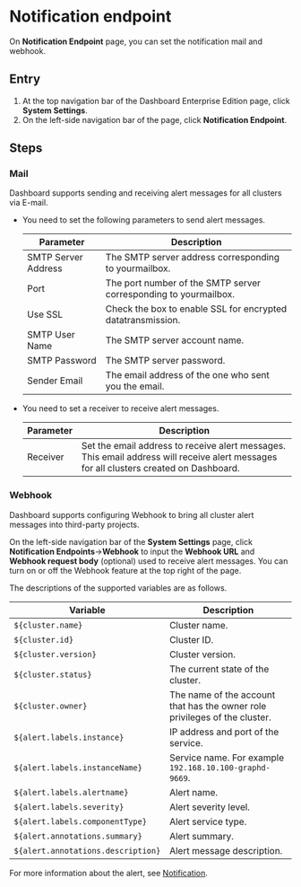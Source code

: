 # Notification endpoint

On **Notification Endpoint** page, you can set the notification mail and webhook.

## Entry

1. At the top navigation bar of the Dashboard Enterprise Edition page, click **System Settings**.
2. On the left-side navigation bar of the page, click **Notification Endpoint**.

## Steps

### Mail

Dashboard supports sending and receiving alert messages for all clusters via E-mail.

- You need to set the following parameters to send alert messages.

  | Parameter           | Description                                                         |
  | -------------- | ------------------------------------------------------------ |
  | SMTP Server Address| The SMTP server address corresponding to yourmailbox.                               |
  | Port         | The port number of the SMTP server corresponding to yourmailbox.                                |
  | Use SSL        | Check the box to enable SSL for encrypted datatransmission.                              |
  | SMTP User Name     | The SMTP server account name.                                         |
  | SMTP Password       | The SMTP server password.                                           |
  | Sender Email     | The email address of the one who sent you the email.                                    |

- You need to set a receiver to receive alert messages.

  | Parameter           | Description                                                         |
  | -------------- | ------------------------------------------------------------ |
  | Receiver         | Set the email address to receive alert messages. This email address will receive alert messages for all clusters created on Dashboard. |

### Webhook

Dashboard supports configuring Webhook to bring all cluster alert messages into third-party projects.
  
On the left-side navigation bar of the **System Settings** page, click **Notification Endpoints**->**Webhook** to input the **Webhook URL** and **Webhook request body** (optional) used to receive alert messages. You can turn on or off the Webhook feature at the top right of the page.

The descriptions of the supported variables are as follows.

| Variable           | Description      |
| -------------- | --------- |
|`${cluster.name}` | Cluster name. |
|`${cluster.id}`  | Cluster ID. | 
|`${cluster.version}` | Cluster version.|
|`${cluster.status}` | The current state of the cluster.|
|`${cluster.owner}` | The name of the account that has the owner role privileges of the cluster.|
|`${alert.labels.instance}` | IP address and port of the service.  |
|`${alert.labels.instanceName}` |  Service name. For example `192.168.10.100-graphd-9669`. |
|`${alert.labels.alertname}` | Alert name.|
|`${alert.labels.severity}` | Alert severity level.|
|`${alert.labels.componentType}` |  Alert service type.|
|`${alert.annotations.summary}` | Alert summary.|
|`${alert.annotations.description}` |  Alert message description.|

For more information about the alert, see [Notification](../4.cluster-operator/9.notification.md).
